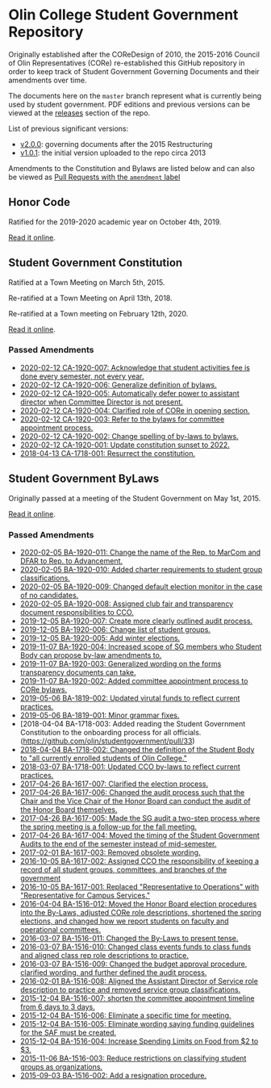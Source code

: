 # Olin College Student Government Repository

Originally established after the COReDesign of 2010, the 2015-2016 Council of
Olin Representatives (CORe) re-established this GitHub repository in order to
keep track of Student Government Governing Documents and their amendments over
time.

The documents here on the `master` branch represent what is currently being used
by student government. PDF editions and previous versions can be viewed at
the [releases](https://github.com/olin/studentgovernment/releases) section of
the repo.

List of previous significant versions:
- [v2.0.0](https://github.com/olin/studentgovernment/releases/tag/v2.0.0):
  governing documents after the 2015 Restructuring
- [v1.0.1](https://github.com/olin/studentgovernment/releases/tag/v1.0.1): the
  initial version uploaded to the repo circa 2013

Amendments to the Constitution and Bylaws are listed below and can also be
viewed as [Pull Requests with the `amendment` label](https://github.com/olin/studentgovernment/pulls?utf8=%E2%9C%93&q=is%3Apr+label%3Aamendment+)

## Honor Code
Ratified for the 2019-2020 academic year on October 4th, 2019.

[Read it online](https://github.com/olin/studentgovernment/blob/master/honorcode.md).

## Student Government Constitution

Ratified at a Town Meeting on March 5th, 2015.

Re-ratified at a Town Meeting on April 13th, 2018.

Re-ratified at a Town meeting on February 12th, 2020.

[Read it online](https://github.com/olin/studentgovernment/blob/master/constitution.md).

### Passed Amendments

- [2020-02-12 CA-1920-007: Acknowledge that student activities fee is done every semester, not every year.](https://github.com/olin/studentgovernment/pull/72)
- [2020-02-12 CA-1920-006: Generalize definition of bylaws.](https://github.com/olin/studentgovernment/pull/76)
- [2020-02-12 CA-1920-005: Automatically defer power to assistant director when Committee Director is not present.](https://github.com/olin/studentgovernment/pull/75)
- [2020-02-12 CA-1920-004: Clarified role of CORe in opening section.](https://github.com/olin/studentgovernment/pull/74)
- [2020-02-12 CA-1920-003: Refer to the bylaws for committee appointment process.](https://github.com/olin/studentgovernment/pull/83)
- [2020-02-12 CA-1920-002: Change spelling of by-laws to bylaws.](https://github.com/olin/studentgovernment/pull/78)
- [2020-02-12 CA-1920-001: Update constitution sunset to 2022.](https://github.com/olin/studentgovernment/pull/64)
- [2018-04-13 CA-1718-001: Resurrect the constitution.](https://github.com/olin/studentgovernment/pull/37)

## Student Government ByLaws

Originally passed at a meeting of the Student Government on May 1st, 2015.

[Read it online](https://github.com/olin/studentgovernment/blob/master/bylaws.md).

### Passed Amendments

- [2020-02-05 BA-1920-011: Change the name of the Rep. to MarCom and DFAR to
  Rep. to Advancement.](https://github.com/olin/studentgovernment/pull/80)
- [2020-02-05 BA-1920-010: Added charter requirements to student group
  classifications.](https://github.com/olin/studentgovernment/pull/63)
- [2020-02-05 BA-1920-009: Changed default election monitor in the case of no
  candidates.](https://github.com/olin/studentgovernment/pull/62)
- [2020-02-05 BA-1920-008: Assigned club fair and transparency document
  responsibilities to CCO.](https://github.com/olin/studentgovernment/pull/61)
- [2019-12-05 BA-1920-007: Create more clearly outlined audit process.](https://github.com/olin/studentgovernment/pull/60)
- [2019-12-05 BA-1920-006: Change list of student groups.](https://github.com/olin/studentgovernment/pull/59)
- [2019-12-05 BA-1920-005: Add winter elections.](https://github.com/olin/studentgovernment/pull/58)
- [2019-11-07 BA-1920-004: Increased scope of SG members who Student Body can
  propose by-law amendments to.](https://github.com/olin/studentgovernment/pull/57)
- [2019-11-07 BA-1920-003: Generalized wording on the forms transparency
  documents can take.](https://github.com/olin/studentgovernment/pull/56)
- [2019-11-07 BA-1920-002: Added committee appointment process to CORe bylaws.](https://github.com/olin/studentgovernment/pull/55)
- [2019-05-06 BA-1819-002: Updated virutal funds to reflect current practices.](https://github.com/olin/studentgovernment/pull/49)
- [2019-05-06 BA-1819-001: Minor grammar fixes.](https://github.com/olin/studentgovernment/pull/48)
- [2018-04-04 BA-1718-003: Added reading the Student Government Constitution to
  the onboarding process for all officials.(https://github.com/olin/studentgovernment/pull/33)
- [2018-04-04 BA-1718-002: Changed the definition of the Student Body to "all
  currently enrolled students of Olin College."](https://github.com/olin/studentgovernment/pull/32)
- [2018-03-07 BA-1718-001: Updated CCO by-laws to reflect current practices.](https://github.com/olin/studentgovernment/pull/30)
- [2017-04-26 BA-1617-007: Clarified the election process.](https://github.com/olin/studentgovernment/pull/29)
- [2017-04-26 BA-1617-006: Changed the audit process such that the Chair and the
  Vice Chair of the Honor Board can conduct the audit of the Honor Board
  themselves.](https://github.com/olin/studentgovernment/pull/28)
- [2017-04-26 BA-1617-005: Made the SG audit a two-step process where the spring
  meeting is a follow-up for the fall meeting.](https://github.com/olin/studentgovernment/pull/27)
- [2017-04-26 BA-1617-004: Moved the timing of the Student Government Audits to
  the end of the semester instead of mid-semester.](https://github.com/olin/studentgovernment/pull/26)
- [2017-02-01 BA-1617-003: Removed obsolete wording.](https://github.com/olin/studentgovernment/pull/25)
- [2016-10-05 BA-1617-002: Assigned CCO the responsibility of keeping a record of
  all student groups, committees, and branches of the government](https://github.com/olin/studentgovernment/pull/24)
- [2016-10-05 BA-1617-001: Replaced "Representative to Operations" with
  "Representative for Campus Services."](https://github.com/olin/studentgovernment/pull/23)
- [2016-04-04 BA-1516-012: Moved the Honor Board election procedures into the
  By-Laws, adjusted CORe role descriptions, shortened the spring elections, and
  changed how we report students on faculty and operational committees.](https://github.com/olin/studentgovernment/pull/17)
- [2016-03-07 BA-1516-011: Changed the By-Laws to present tense.](https://github.com/olin/studentgovernment/pull/12)
- [2016-03-07 BA-1516-010: Changed class events funds to class funds and aligned
  class rep role descriptions to practice.](https://github.com/olin/studentgovernment/pull/11)
- [2016-03-07 BA-1516-009: Changed the budget approval procedure, clarified
  wording, and further defined the audit process.](https://github.com/olin/studentgovernment/pull/10)
- [2016-02-01 BA-1516-008: Aligned the Assistant Director of Service role
  description to practice and removed service group classifications.](https://github.com/olin/studentgovernment/pull/9)
- [2015-12-04 BA-1516-007: shorten the committee appointment timeline from 6 days
  to 3 days.](https://github.com/olin/studentgovernment/pull/8)
- [2015-12-04 BA-1516-006: Eliminate a specific time for meeting.](https://github.com/olin/studentgovernment/pull/7)
- [2015-12-04 BA-1516-005: Eliminate wording saying funding guidelines for the
  SAF must be created.](https://github.com/olin/studentgovernment/pull/6)
- [2015-12-04 BA-1516-004: Increase Spending Limits on Food from $2 to $3.](https://github.com/olin/studentgovernment/pull/5)
- [2015-11-06 BA-1516-003: Reduce restrictions on classifying student groups as
  organizations.](https://github.com/olin/studentgovernment/pull/2)
- [2015-09-03 BA-1516-002: Add a resignation procedure.](https://github.com/olin/studentgovernment/pull/1)
